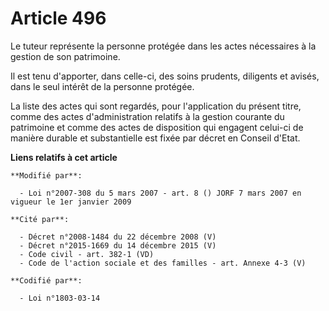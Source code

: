 # Article 496

Le tuteur représente la personne protégée dans les actes nécessaires à la gestion de son patrimoine.

Il est tenu d'apporter, dans celle-ci, des soins prudents, diligents et avisés, dans le seul intérêt de la personne protégée.

La liste des actes qui sont regardés, pour l'application du présent titre, comme des actes d'administration relatifs à la
gestion courante du patrimoine et comme des actes de disposition qui engagent celui-ci de manière durable et substantielle
est fixée par décret en Conseil d'Etat.

**Liens relatifs à cet article**

	**Modifié par**:

	  - Loi n°2007-308 du 5 mars 2007 - art. 8 () JORF 7 mars 2007 en vigueur le 1er janvier 2009

	**Cité par**:

	  - Décret n°2008-1484 du 22 décembre 2008 (V)
	  - Décret n°2015-1669 du 14 décembre 2015 (V)
	  - Code civil - art. 382-1 (VD)
	  - Code de l'action sociale et des familles - art. Annexe 4-3 (V)

	**Codifié par**:

	  - Loi n°1803-03-14
